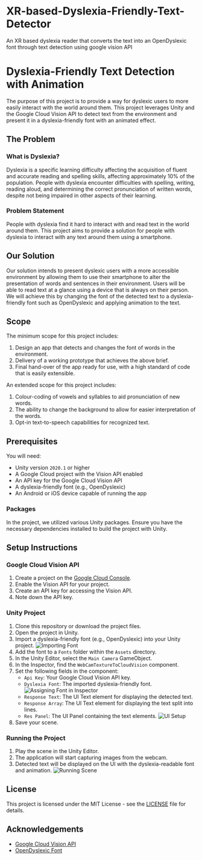 # XR-based-Dyslexia-Friendly-Text-Detector
An XR based dyslexia reader that converts the text into an OpenDyslexic font through text detection using google vision API


# Dyslexia-Friendly Text Detection with Animation

The purpose of this project is to provide a way for dyslexic users to more easily interact with the world around them. This project leverages Unity and the Google Cloud Vision API to detect text from the environment and present it in a dyslexia-friendly font with an animated effect. 

## The Problem

### What is Dyslexia?

Dyslexia is a specific learning difficulty affecting the acquisition of fluent and accurate reading and spelling skills, affecting approximately 10% of the population. People with dyslexia encounter difficulties with spelling, writing, reading aloud, and determining the correct pronunciation of written words, despite not being impaired in other aspects of their learning.

### Problem Statement

People with dyslexia find it hard to interact with and read text in the world around them. This project aims to provide a solution for people with dyslexia to interact with any text around them using a smartphone.

## Our Solution

Our solution intends to present dyslexic users with a more accessible environment by allowing them to use their smartphone to alter the presentation of words and sentences in their environment. Users will be able to read text at a glance using a device that is always on their person. We will achieve this by changing the font of the detected text to a dyslexia-friendly font such as OpenDyslexic and applying animation to the text.

## Scope

The minimum scope for this project includes:

1. Design an app that detects and changes the font of words in the environment.
2. Delivery of a working prototype that achieves the above brief.
3. Final hand-over of the app ready for use, with a high standard of code that is easily extensible.

An extended scope for this project includes:

1. Colour-coding of vowels and syllables to aid pronunciation of new words.
2. The ability to change the background to allow for easier interpretation of the words.
3. Opt-in text-to-speech capabilities for recognized text.

## Prerequisites

You will need:

* Unity version `2020.1` or higher
* A Google Cloud project with the Vision API enabled
* An API key for the Google Cloud Vision API
* A dyslexia-friendly font (e.g., OpenDyslexic)
* An Android or iOS device capable of running the app

### Packages

In the project, we utilized various Unity packages. Ensure you have the necessary dependencies installed to build the project with Unity.

## Setup Instructions

### Google Cloud Vision API

1. Create a project on the [Google Cloud Console](https://console.cloud.google.com/).
2. Enable the Vision API for your project.
3. Create an API key for accessing the Vision API.
4. Note down the API key.

### Unity Project

1. Clone this repository or download the project files.
2. Open the project in Unity.
3. Import a dyslexia-friendly font (e.g., OpenDyslexic) into your Unity project.
   ![Importing Font](img/import_font.png)
4. Add the font to a `Fonts` folder within the `Assets` directory.
5. In the Unity Editor, select the `Main Camera` GameObject.
6. In the Inspector, find the `WebCamTextureToCloudVision` component.
7. Set the following fields in the component:
   - `Api Key`: Your Google Cloud Vision API key.
   - `Dyslexia Font`: The imported dyslexia-friendly font.
     ![Assigning Font in Inspector](img/assign_font.png)
   - `Response Text`: The UI Text element for displaying the detected text.
   - `Response Array`: The UI Text element for displaying the text split into lines.
   - `Res Panel`: The UI Panel containing the text elements.
     ![UI Setup](img/ui_setup.png)
8. Save your scene.

### Running the Project

1. Play the scene in the Unity Editor.
2. The application will start capturing images from the webcam.
3. Detected text will be displayed on the UI with the dyslexia-readable font and animation.
   ![Running Scene](img/running_scene.png)

## License

This project is licensed under the MIT License - see the [LICENSE](LICENSE) file for details.

## Acknowledgements

- [Google Cloud Vision API](https://cloud.google.com/vision)
- [OpenDyslexic Font](https://opendyslexic.org/)
